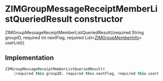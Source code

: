 


# ZIMGroupMessageReceiptMemberListQueriedResult constructor







ZIMGroupMessageReceiptMemberListQueriedResult({required String groupID, required int nextFlag, required List&lt;[ZIMGroupMemberInfo](../../zego_uikit_prebuilt_live_audio_room/ZIMGroupMemberInfo-class.md)> userList})





## Implementation

```dart
ZIMGroupMessageReceiptMemberListQueriedResult(
    {required this.groupID, required this.nextFlag, required this.userList});
```







